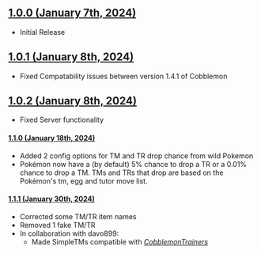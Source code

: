 ## [1.0.0 (January 7th, 2024)](#1-0-0)
- Initial Release

## [1.0.1 (January 8th, 2024)](#1-0-1)
- Fixed Compatability issues between version 1.4.1 of Cobblemon

## [1.0.2 (January 8th, 2024)](#1-0-2)
- Fixed Server functionality

#### [1.1.0 (January 18th, 2024)](#1-1-0)
- Added 2 config options for TM and TR drop chance from wild Pokemon
- Pokémon now have a (by default) 5% chance to drop a TR or a 0.01% chance to drop a TM.
  TMs and TRs that drop are based on the Pokémon's tm, egg and tutor move list.

#### [1.1.1 (January 30th, 2024)](#1-1-1)
- Corrected some TM/TR item names
- Removed 1 fake TM/TR
- In collaboration with davo899: 
  - Made SimpleTMs compatible with *[CobblemonTrainers](https://www.curseforge.com/minecraft/mc-mods/cobblemontrainers)*
